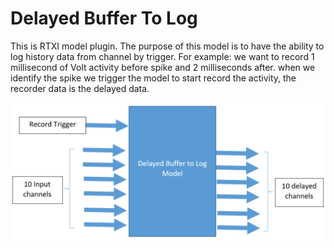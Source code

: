 # Delayed Buffer To Log


This is RTXI model plugin.
The purpose of this model is to have the ability to log history data from channel by trigger.
For example: we want to record 1 millisecond of Volt activity before spike and 2 milliseconds after. when we identify the spike we trigger the model to start record the activity, the recorder data is the delayed data.

![Delayed Buffer To Log](Delayed-Buffer-To-Log.png)
